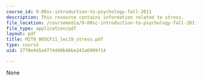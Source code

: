 ```yaml
---
course_id: 9-00sc-introduction-to-psychology-fall-2011
description: This resource contains information related to stress.
file_location: /coursemedia/9-00sc-introduction-to-psychology-fall-2011/2770e445a4774d40b46be241a6909f14_MIT9_00SCF11_lec19_stress.pdf
file_type: application/pdf
layout: pdf
title: MIT9_00SCF11_lec19_stress.pdf
type: course
uid: 2770e445a4774d40b46be241a6909f14

---
```

None